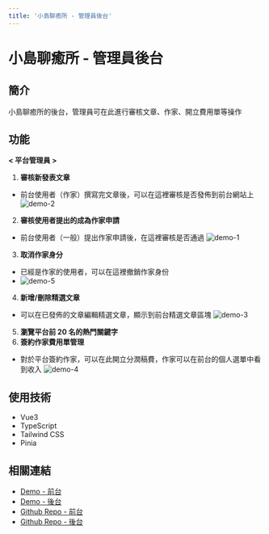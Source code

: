 ```yaml
---
title: '小島聊癒所 - 管理員後台'
---
```


# 小島聊癒所 - 管理員後台

## 簡介

小島聊癒所的後台，管理員可在此進行審核文章、作家、開立費用單等操作

## 功能

**< 平台管理員 >**

1. **審核新發表文章**

- 前台使用者（作家）撰寫完文章後，可以在這裡審核是否發佈到前台網站上
  ![demo-2](/images/projects/Islandback/project2-2.png)

2. **審核使用者提出的成為作家申請**

- 前台使用者（一般）提出作家申請後，在這裡審核是否通過
  ![demo-1](/images/projects/Islandback/project2-1.png)

3. **取消作家身分**

- 已經是作家的使用者，可以在這裡撤銷作家身份
- ![demo-5](/images/projects/cover/island-back-cover.png)

4. **新增/刪除精選文章**

- 可以在已發佈的文章編輯精選文章，顯示到前台精選文章區塊
  ![demo-3](/images/projects/Islandback/project2-3.png)

5. **瀏覽平台前 20 名的熱門關鍵字**
6. **簽約作家費用單管理**

- 對於平台簽約作家，可以在此開立分潤稿費，作家可以在前台的個人選單中看到收入
  ![demo-4](/images/projects/Islandback/project2-4.png)

## 使用技術

- Vue3
- TypeScript
- Tailwind CSS
- Pinia

## 相關連結

- [Demo - 前台](https://islandofhealing2023.rocket-coding.com/)
- [Demo - 後台](https://teamrocket12th.github.io/Island-Of-Healing-BackStage/#/)
- [Github Repo - 前台](https://github.com/TeamRocket12th/Island-of-Healing)
- [Github Repo - 後台](https://github.com/TeamRocket12th/Island-Of-Healing-BackStage)
